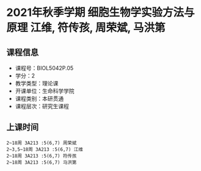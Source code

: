 # 2021年秋季学期 细胞生物学实验方法与原理 江维, 符传孩, 周荣斌, 马洪第






## 课程信息

- 课程号：BIOL5042P.05
- 学分：2
- 教学类型：理论课
- 开课单位：生命科学学院
- 课程类别：本研贯通
- 课程层次：研究生课程

## 上课时间

```
2~18周 3A213 :5(6,7) 周荣斌
2~3,5~18周 3A213 :5(6,7) 江维
2~18周 3A213 :5(6,7) 符传孩
2~18周 3A213 :5(6,7) 马洪第
```

